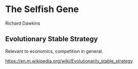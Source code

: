 # The Selfish Gene
Richard Dawkins

## Evolutionary Stable Strategy
Relevant to economics, competition in general.

https://en.m.wikipedia.org/wiki/Evolutionarily_stable_strategy